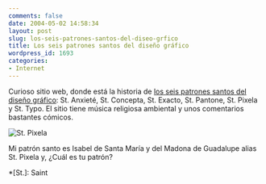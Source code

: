 ```yaml
---
comments: false
date: 2004-05-02 14:58:34
layout: post
slug: los-seis-patrones-santos-del-diseo-grfico
title: Los seis patrones santos del diseño gráfico
wordpress_id: 1693
categories:
- Internet
---
```


Curioso sitio web, donde está la historia de [los seis patrones santos del diseño gráfico](http://lynnster.com/saints.html): St. Anxieté, St. Concepta, St. Exacto, St. Pantone, St. Pixela y St. Typo. El sitio tiene música religiosa ambiental y unos comentarios bastantes cómicos.





![St. Pixela](http://www.minid.net/images/pixela.png)





Mi patrón santo es Isabel de Santa María y del Madona de Guadalupe alias St. Pixela y, ¿Cuál es tu patrón?




 
  *[St.]: Saint
